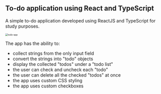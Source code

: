 ## To-do application using React and TypeScript

A simple to-do application developed using ReactJS and TypeScript for study purposes.

<img src="/home/javi/MEGA/Code/Study/todo-typescript-react-app/public/todo-app.gif" alt="todo-app" style="zoom:50%;" />

The app has the ability to:

- collect strings from the only input field
- convert the strings into "todo" objects
- display the collected "todos" under a "todo list"
- the user can check and uncheck each "todo"
- the user can delete all the checked "todos" at once 
- the app uses custom CSS styling
- the app uses custom checkboxes
